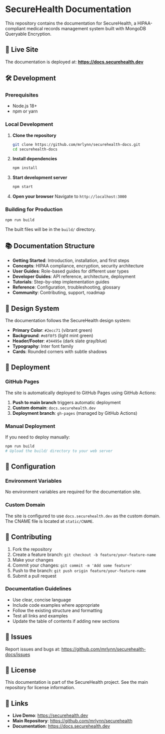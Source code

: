 # SecureHealth Documentation

This repository contains the documentation for SecureHealth, a HIPAA-compliant medical records management system built with MongoDB Queryable Encryption.

## 🚀 Live Site

The documentation is deployed at: **https://docs.securehealth.dev**

## 🛠️ Development

### Prerequisites

- Node.js 18+ 
- npm or yarn

### Local Development

1. **Clone the repository**
   ```bash
   git clone https://github.com/mrlynn/securehealth-docs.git
   cd securehealth-docs
   ```

2. **Install dependencies**
   ```bash
   npm install
   ```

3. **Start development server**
   ```bash
   npm start
   ```

4. **Open your browser**
   Navigate to `http://localhost:3000`

### Building for Production

```bash
npm run build
```

The built files will be in the `build/` directory.

## 📚 Documentation Structure

- **Getting Started**: Introduction, installation, and first steps
- **Concepts**: HIPAA compliance, encryption, security architecture
- **User Guides**: Role-based guides for different user types
- **Developer Guides**: API reference, architecture, deployment
- **Tutorials**: Step-by-step implementation guides
- **Reference**: Configuration, troubleshooting, glossary
- **Community**: Contributing, support, roadmap

## 🎨 Design System

The documentation follows the SecureHealth design system:

- **Primary Color**: `#2ecc71` (vibrant green)
- **Background**: `#e8f8f5` (light mint green)
- **Header/Footer**: `#34495e` (dark slate gray/blue)
- **Typography**: Inter font family
- **Cards**: Rounded corners with subtle shadows

## 🚀 Deployment

### GitHub Pages

The site is automatically deployed to GitHub Pages using GitHub Actions:

1. **Push to main branch** triggers automatic deployment
2. **Custom domain**: `docs.securehealth.dev`
3. **Deployment branch**: `gh-pages` (managed by GitHub Actions)

### Manual Deployment

If you need to deploy manually:

```bash
npm run build
# Upload the build/ directory to your web server
```

## 🔧 Configuration

### Environment Variables

No environment variables are required for the documentation site.

### Custom Domain

The site is configured to use `docs.securehealth.dev` as the custom domain. The CNAME file is located at `static/CNAME`.

## 📝 Contributing

1. Fork the repository
2. Create a feature branch: `git checkout -b feature/your-feature-name`
3. Make your changes
4. Commit your changes: `git commit -m 'Add some feature'`
5. Push to the branch: `git push origin feature/your-feature-name`
6. Submit a pull request

### Documentation Guidelines

- Use clear, concise language
- Include code examples where appropriate
- Follow the existing structure and formatting
- Test all links and examples
- Update the table of contents if adding new sections

## 🐛 Issues

Report issues and bugs at: https://github.com/mrlynn/securehealth-docs/issues

## 📄 License

This documentation is part of the SecureHealth project. See the main repository for license information.

## 🔗 Links

- **Live Demo**: https://securehealth.dev
- **Main Repository**: https://github.com/mrlynn/securehealth
- **Documentation**: https://docs.securehealth.dev